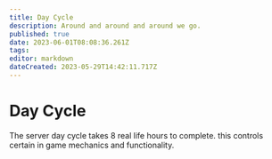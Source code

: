 ```yaml
---
title: Day Cycle
description: Around and around and around we go.
published: true
date: 2023-06-01T08:08:36.261Z
tags: 
editor: markdown
dateCreated: 2023-05-29T14:42:11.717Z
---
```


# Day Cycle
The server day cycle takes 8 real life hours to complete. this controls certain in game mechanics and functionality.